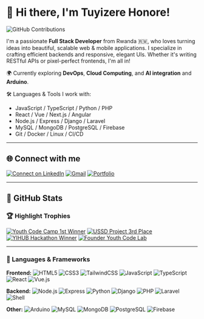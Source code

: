 # 👋 Hi there, I'm Tuyizere Honore!
![GitHub Contributions](https://github-readme-stats.vercel.app/api?username=anuraghazra&show_icons=true&count_private=true&hide=prs,issues&theme=radical)



I'm a passionate **Full Stack Developer** from Rwanda 🇷🇼, who loves turning ideas into beautiful, scalable web & mobile applications. I specialize in crafting efficient backends and responsive, elegant UIs. Whether it's writing RESTful APIs or pixel-perfect frontends, I'm all in!

🌍 Currently exploring **DevOps**, **Cloud Computing**, and **AI integration** and **Arduino**.


🛠️ Languages & Tools I work with:
- JavaScript / TypeScript / Python / PHP
- React / Vue / Next.js / Angular
- Node.js / Express / Django / Laravel
- MySQL / MongoDB / PostgreSQL / Firebase
- Git / Docker / Linux / CI/CD

---

## 🌐 Connect with me
[![Connect on LinkedIn](https://img.shields.io/badge/🔗%20LinkedIn-Tuyizere%20Honore-blue?style=for-the-badge&logo=linkedin)](https://www.linkedin.com/in/tuyizere-honore-a456b933b/)
[![Gmail](https://img.shields.io/badge/Gmail-D14836?style=for-the-badge&logo=gmail&logoColor=white)](mailto:beastbit918@gmail.com)
[![Portfolio](https://img.shields.io/badge/Portfolio-000000?style=for-the-badge&logo=About.me&logoColor=white)](https://tuyizerehonore.vercel.app/)

---

## 🚀 GitHub Stats
### 🏆 Highlight Trophies

[![Youth Code Camp 1st Winner](https://img.shields.io/badge/🏅Youth%20Code%20Camp-🥇%201st%20Winner-orange?style=for-the-badge)]()
[![USSD Project 3rd Place](https://img.shields.io/badge/🏆USSD%20Project%20Dev-🥉%203rd%20Carnegie%20Mellon-blue?style=for-the-badge)]()
[![YIHUB Hackathon Winner](https://img.shields.io/badge/🏆YIHUB%20Hackathon-🥇%201st%20Place-success?style=for-the-badge)]()
[![Founder Youth Code Lab](https://img.shields.io/badge/🚀Founder-Youth%20Code%20Lab%20%26%20Mindcraft%20Tech-purple?style=for-the-badge)]()


---


### 🧠 Languages & Frameworks

**Frontend:**
![HTML5](https://img.shields.io/badge/HTML5-E34F26?style=for-the-badge&logo=html5&logoColor=white)
![CSS3](https://img.shields.io/badge/CSS3-1572B6?style=for-the-badge&logo=css3&logoColor=white)
![TailwindCSS](https://img.shields.io/badge/TailwindCSS-38B2AC?style=for-the-badge&logo=tailwind-css&logoColor=white)
![JavaScript](https://img.shields.io/badge/JavaScript-F7DF1E?style=for-the-badge&logo=javascript&logoColor=black)
![TypeScript](https://img.shields.io/badge/TypeScript-3178C6?style=for-the-badge&logo=typescript&logoColor=white)
![React](https://img.shields.io/badge/React-61DAFB?style=for-the-badge&logo=react&logoColor=black)
![Vue.js](https://img.shields.io/badge/Vue.js-4FC08D?style=for-the-badge&logo=vue.js&logoColor=white)

**Backend:**
![Node.js](https://img.shields.io/badge/Node.js-339933?style=for-the-badge&logo=node.js&logoColor=white)
![Express](https://img.shields.io/badge/Express.js-404D59?style=for-the-badge)
![Python](https://img.shields.io/badge/Python-3776AB?style=for-the-badge&logo=python&logoColor=white)
![Django](https://img.shields.io/badge/Django-092E20?style=for-the-badge&logo=django&logoColor=white)
![PHP](https://img.shields.io/badge/PHP-777BB4?style=for-the-badge&logo=php&logoColor=white)
![Laravel](https://img.shields.io/badge/Laravel-F55247?style=for-the-badge&logo=laravel&logoColor=white)
![Shell](https://img.shields.io/badge/Shell-89E051?style=for-the-badge&logo=gnu-bash&logoColor=black)

**Other:**
![Arduino](https://img.shields.io/badge/Arduino-00979D?style=for-the-badge&logo=arduino&logoColor=white)
![MySQL](https://img.shields.io/badge/MySQL-00758F?style=for-the-badge&logo=mysql&logoColor=white)
![MongoDB](https://img.shields.io/badge/MongoDB-4EA94B?style=for-the-badge&logo=mongodb&logoColor=white)
![PostgreSQL](https://img.shields.io/badge/PostgreSQL-336791?style=for-the-badge&logo=postgresql&logoColor=white)
![Firebase](https://img.shields.io/badge/Firebase-FFCA28?style=for-the-badge&logo=firebase&logoColor=black)


